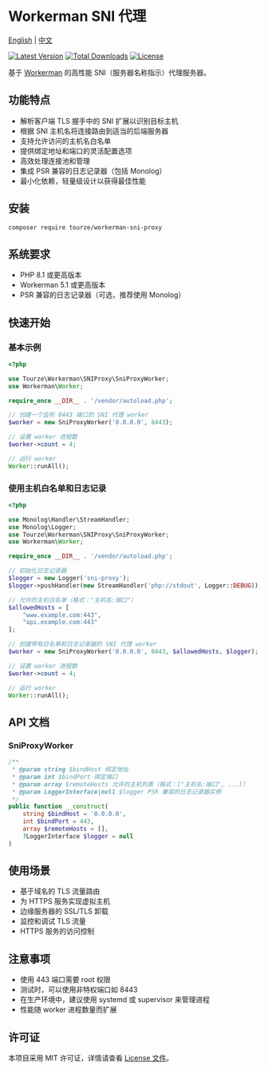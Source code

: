 # Workerman SNI 代理

[English](README.md) | [中文](README.zh-CN.md)

[![Latest Version](https://img.shields.io/packagist/v/tourze/workerman-sni-proxy.svg?style=flat-square)](https://packagist.org/packages/tourze/workerman-sni-proxy)
[![Total Downloads](https://img.shields.io/packagist/dt/tourze/workerman-sni-proxy.svg?style=flat-square)](https://packagist.org/packages/tourze/workerman-sni-proxy)
[![License](https://img.shields.io/github/license/tourze/workerman-sni-proxy.svg?style=flat-square)](https://github.com/tourze/workerman-sni-proxy/blob/master/LICENSE)

基于 [Workerman](https://github.com/walkor/workerman) 的高性能 SNI（服务器名称指示）代理服务器。

## 功能特点

- 解析客户端 TLS 握手中的 SNI 扩展以识别目标主机
- 根据 SNI 主机名将连接路由到适当的后端服务器
- 支持允许访问的主机名白名单
- 提供绑定地址和端口的灵活配置选项
- 高效处理连接池和管理
- 集成 PSR 兼容的日志记录器（包括 Monolog）
- 最小化依赖，轻量级设计以获得最佳性能

## 安装

```bash
composer require tourze/workerman-sni-proxy
```

## 系统要求

- PHP 8.1 或更高版本
- Workerman 5.1 或更高版本
- PSR 兼容的日志记录器（可选，推荐使用 Monolog）

## 快速开始

### 基本示例

```php
<?php

use Tourze\Workerman\SNIProxy\SniProxyWorker;
use Workerman\Worker;

require_once __DIR__ . '/vendor/autoload.php';

// 创建一个监听 8443 端口的 SNI 代理 worker
$worker = new SniProxyWorker('0.0.0.0', 8443);

// 设置 worker 进程数
$worker->count = 4;

// 运行 worker
Worker::runAll();
```

### 使用主机白名单和日志记录

```php
<?php

use Monolog\Handler\StreamHandler;
use Monolog\Logger;
use Tourze\Workerman\SNIProxy\SniProxyWorker;
use Workerman\Worker;

require_once __DIR__ . '/vendor/autoload.php';

// 初始化日志记录器
$logger = new Logger('sni-proxy');
$logger->pushHandler(new StreamHandler('php://stdout', Logger::DEBUG));

// 允许的主机白名单（格式："主机名:端口"）
$allowedHosts = [
    "www.example.com:443",
    "api.example.com:443"
];

// 创建带有白名单和日志记录器的 SNI 代理 worker
$worker = new SniProxyWorker('0.0.0.0', 8443, $allowedHosts, $logger);

// 设置 worker 进程数
$worker->count = 4;

// 运行 worker
Worker::runAll();
```

## API 文档

### SniProxyWorker

```php
/**
 * @param string $bindHost 绑定地址
 * @param int $bindPort 绑定端口
 * @param array $remoteHosts 允许的主机列表（格式：["主机名:端口", ...]）
 * @param LoggerInterface|null $logger PSR 兼容的日志记录器实例
 */
public function __construct(
    string $bindHost = '0.0.0.0',
    int $bindPort = 443,
    array $remoteHosts = [],
    ?LoggerInterface $logger = null
)
```

## 使用场景

- 基于域名的 TLS 流量路由
- 为 HTTPS 服务实现虚拟主机
- 边缘服务器的 SSL/TLS 卸载
- 监控和调试 TLS 流量
- HTTPS 服务的访问控制

## 注意事项

- 使用 443 端口需要 root 权限
- 测试时，可以使用非特权端口如 8443
- 在生产环境中，建议使用 systemd 或 supervisor 来管理进程
- 性能随 worker 进程数量而扩展

## 许可证

本项目采用 MIT 许可证，详情请查看 [License 文件](LICENSE)。

